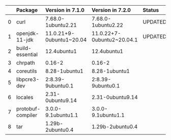 <!-- markdown-link-check-disable -->

|    | Package           | Version in 7.1.0         | Version in 7.2.0           | Status   |
|---:|:------------------|:-------------------------|:---------------------------|:---------|
|  0 | curl              | 7.68.0-1ubuntu2.21       | 7.68.0-1ubuntu2.22         | UPDATED  |
|  1 | openjdk-11-jdk    | 11.0.21+9-0ubuntu1~20.04 | 11.0.22+7-0ubuntu2~20.04.1 | UPDATED  |
|  2 | build-essential   | 12.4ubuntu1              | 12.4ubuntu1                |          |
|  3 | chrpath           | 0.16-2                   | 0.16-2                     |          |
|  4 | coreutils         | 8.28-1ubuntu1            | 8.28-1ubuntu1              |          |
|  5 | libpcre3-dev      | 2:8.39-9ubuntu0.1        | 2:8.39-9ubuntu0.1          |          |
|  6 | locales           | 2.31-0ubuntu9.14         | 2.31-0ubuntu9.14           |          |
|  7 | protobuf-compiler | 3.0.0-9.1ubuntu1.1       | 3.0.0-9.1ubuntu1.1         |          |
|  8 | tar               | 1.29b-2ubuntu0.4         | 1.29b-2ubuntu0.4           |          |